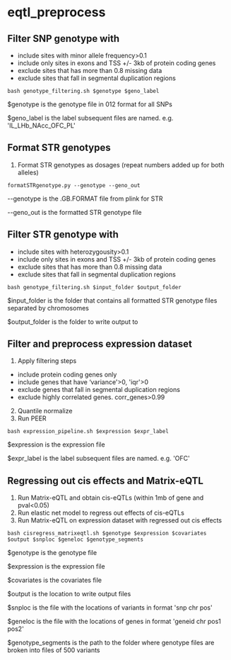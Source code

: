 # eqtl_preprocess

## Filter SNP genotype with 
* include sites with minor allele frequency>0.1
* include only sites in exons and TSS +/- 3kb of protein coding genes
* exclude sites that has more than 0.8 missing data 
* exclude sites that fall in segmental duplication regions

```
bash genotype_filtering.sh $genotype $geno_label
```
$genotype is the genotype file in 012 format for all SNPs

$geno_label is the label subsequent files are named. e.g. 'IL_LHb_NAcc_OFC_PL'

## Format STR genotypes
1. Format STR genotypes as dosages (repeat numbers added up for both alleles)
```
formatSTRgenotype.py --genotype --geno_out
```
--genotype is the .GB.FORMAT file from plink for STR

--geno_out is the formatted STR genotype file

## Filter STR genotype with 
* include sites with heterozygousity>0.1
* include only sites in exons and TSS +/- 3kb of protein coding genes
* exclude sites that has more than 0.8 missing data 
* exclude sites that fall in segmental duplication regions

```
bash genotype_filtering.sh $input_folder $output_folder
```
$input_folder is the folder that contains all formatted STR genotype files separated by chromosomes

$output_folder is the folder to write output to

## Filter and preprocess expression dataset
1. Apply filtering steps
  * include protein coding genes only
  * include genes that have ‘variance'>0, 'iqr'>0
  * exclude genes that fall in segmental duplication regions
  * exclude highly correlated genes. corr_genes>0.99

2. Quantile normalize 
3. Run PEER
```
bash expression_pipeline.sh $expression $expr_label
```
$expression is the expression file 

$expr_label is the label subsequent files are named. e.g. 'OFC'

## Regressing out cis effects and Matrix-eQTL

1. Run Matrix-eQTL and obtain cis-eQTLs (within 1mb of gene and pval<0.05)
2. Run elastic net model to regress out effects of cis-eQTLs
3. Run Matrix-eQTL on expression dataset with regressed out cis effects
```
bash cisregress_matrixeqtl.sh $genotype $expression $covariates $output $snploc $geneloc $genotype_segments
```
$genotype is the genotype file

$expression is the expression file

$covariates is the covariates file

$output is the location to write output files

$snploc is the file with the locations of variants in format 'snp chr pos'

$geneloc is the file with the locations of genes in format 'geneid chr pos1 pos2'

$genotype_segments is the path to the folder where genotype files are broken into files of 500 variants
